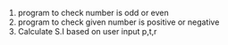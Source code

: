 1. program to check number is odd or even
2. program to check given number is positive or negative
3. Calculate S.I based on user input p,t,r